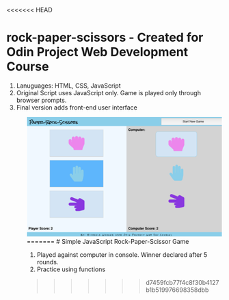<<<<<<< HEAD
# rock-paper-scissors - Created for Odin Project Web Development Course

<ol>
<li>Lanuguages: HTML, CSS, JavaScript</li>
<li>Original Script uses JavaScript only. Game is played only through browser prompts.</li>
<li>Final version adds front-end user interface</li>
<ol>

<img src="GameInterface.png">
=======
# Simple JavaScript Rock-Paper-Scissor Game

1. Played against computer in console. Winner declared after 5 rounds.
2. Practice using functions

>>>>>>> d7459fcb77f4c8f30b4127b1b519976698358dbb
